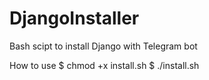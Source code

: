 # DjangoInstaller
Bash scipt to install Django with Telegram bot


How to use
 $ chmod +x install.sh
 $ ./install.sh
